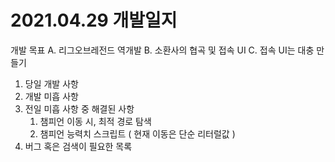 # 2021.04.29 개발일지

 개발 목표
 A. 리그오브레전드 역개발
 B. 소환사의 협곡 및 접속 UI
 C. 접속 UI는 대충 만들기


1. 당일 개발 사항
2. 개발 미흡 사항
3. 전일 미흡 사항 중 해결된 사항
   1. 챔피언 이동 시, 최적 경로 탐색
   2. 챔피언 능력치 스크립트 ( 현재 이동은 단순 리터럴값 )
4. 버그 혹은 검색이 필요한 목록

